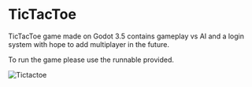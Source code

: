 # TicTacToe
TicTacToe game made on Godot 3.5 contains gameplay vs AI and a login system with hope to add multiplayer in the future.

To run the game please use the runnable provided.

![Tictactoe](https://github.com/MartinsonYan/TicTacToe/assets/104784410/a99b2d8b-bbd0-42e9-8a66-05278bb41b77)
